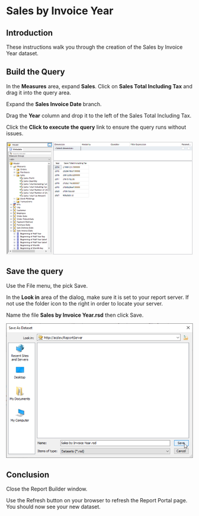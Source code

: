 # Sales by Invoice Year

## Introduction

These instructions walk you through the creation of the Sales by Invoice Year dataset.

## Build the Query

In the **Measures** area, expand **Sales**. Click on **Sales Total Including Tax** and drag it into the query area.

Expand the **Sales Invoice Date** branch.

Drag the **Year** column and drop it to the left of the Sales Total Including Tax.

Click the **Click to execute the query** link to ensure the query runs without issues.

![Sales by Invoice Year Successful Query](images/sales-by-invoice-year-01.png)

## Save the query

Use the File menu, the pick Save.

In the **Look in** area of the dialog, make sure it is set to your report server. If not use the folder icon to the right in order to locate your server.

Name the file **Sales by Invoice Year.rsd** then click Save.

![Sales by Invoice Year Save Dialog](images/sales-by-invoice-year-02.png)

## Conclusion

Close the Report Builder window.

Use the Refresh button on your browser to refresh the Report Portal page. You should now see your new dataset.

